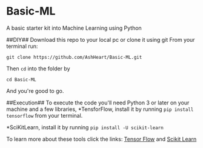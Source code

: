 # Basic-ML
A basic starter kit into Machine Learning using Python

##DIY##
Download this repo to your local pc or clone it using git
From your terminal run:

```git clone https://github.com/AshHeart/Basic-ML.git```

Then `cd` into the folder by

```cd Basic-ML```

And you're good to go.

##Execution##
To execute the code you'll need Python 3 or later on your machine and a few libraries,
  *TensforFlow, install it by running
    ```pip install tensorflow```
  from your terminal.

  *SciKitLearn, install it by running
    ```pip install -U scikit-learn```

To learn more about these tools click the links:
[Tensor Flow](https://www.tensorflow.org/) and
[Scikit Learn](http://scikit-learn.org/stable/index.html)



